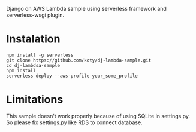 Django on AWS Lambda sample using serverless framework and serverless-wsgi plugin.

# Instalation

```
npm install -g serverless
git clone https://github.com/koty/dj-lambda-sample.git
cd dj-lambdsa-sample
npm install
serverless deploy --aws-profile your_some_profile
```
# Limitations
This sample doesn't work properly because of using SQLite in settings.py. 
So please fix settings.py like RDS to connect database.
